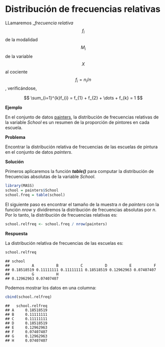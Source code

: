 
# Distribución de frecuencias relativas

LLamaremos __frecuencia relativa_ $$f_{i}$$ de la modalidad $$M_{i}$$ de la variable $$X$$ al cociente $$f_{i} = n_{i}/n$$, verificándose,

$$
\sum_{i=1}^{k}f_{i} = f_{1} + f_{2} + \dots + f_{k} = 1
$$

__Ejemplo__

En el conjunto de datos [painters](./README.md), la distribución de frecuencias relativas de la variable _School_ es un resumen de la proporción de pintores en cada escuela.

__Problema__

Encontrar la distribución relativa de frecuencias de las escuelas de pintura en el conjunto de datos _painters_.

__Solución__

Primeros aplicaremos la función ___table()___ para computar la distribución de frecuencias absolutas de la variable _School_.


```r
library(MASS)
school = painters$School
school.freq = table(school)
```

El siguiente paso es encontrar el tamaño de la muestra $n$ de _painters_ con la función _nrow_ y dividiremos la distribución de frecuencias absolutas por $n$. Por lo tanto, la distribución de frecuencias relativas es:


```r
school.relfreq <- school.freq / nrow(painters)
```

__Respuesta__

La distribución relativa de frecuencias de las escuelas es:


```r
school.relfreq
```

```
## school
##          A          B          C          D          E          F 
## 0.18518519 0.11111111 0.11111111 0.18518519 0.12962963 0.07407407 
##          G          H 
## 0.12962963 0.07407407
```
Podemos mostrar los datos en una columna:


```r
cbind(school.relfreq)
```

```
##   school.relfreq
## A     0.18518519
## B     0.11111111
## C     0.11111111
## D     0.18518519
## E     0.12962963
## F     0.07407407
## G     0.12962963
## H     0.07407407
```







